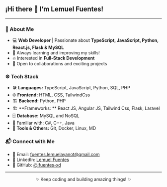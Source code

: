 <p align="center">
  <h2>¡Hi there 👋 I’m Lemuel Fuentes!</h2>
</p>

---

### 🚀 About Me

- 💻 **Web Developer** | Passionate about **TypeScript, JavaScript, Python, React.js, Flask & MySQL**  
- 🌱 Always learning and improving my skills!
- 🔥 Interested in **Full-Stack Development**
- 🤝 Open to collaborations and exciting projects

### ⚙️ Tech Stack

- 🛠 **Languages:** TypeScript, JavaScript, Python, SQL, PHP
- 🌐 **Frontend:** HTML, CSS, TailwindCss
- 🏗 **Backend:** Python, PHP 
- 🏗️ **Frameworks: ** React JS, Angular JS, Tailwind Css, Flask, Laravel
- 🗄 **Database:** MySQL and NoSQL
- 🔧 Familiar with: C#, C++, Java
- 🔧 **Tools & Others:** Git, Docker, Linux, MD 

### 📬 Connect with Me

- 📧 Email: [fuentes.lemuelayanot@gmail.com](fuentes.lemuelayanot@gmail.com)
- 🔗 LinkedIn: [Lemuel Fuentes](www.linkedin.com/in/lemuel-ayanot-fuentes-ayala-42735b205)
- 🐙 GitHub: [@lfuentes-xd](https://github.com/lfuentes-xd)

---

<p align="center">✨ Keep coding and building amazing things! ✨</p>
